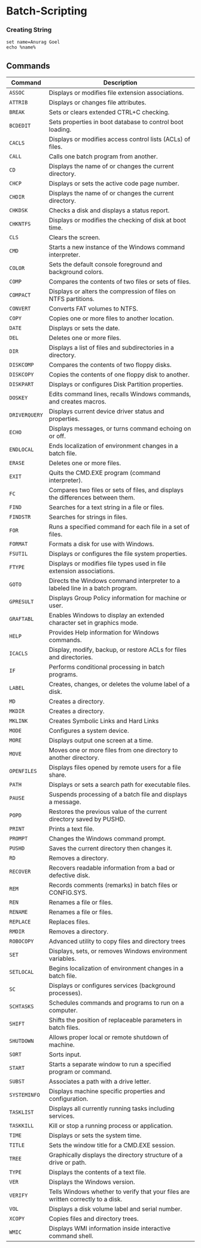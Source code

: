 # Batch-Scripting

### Creating String
```@echo off
set name=Anurag Goel
echo %name%
```


## Commands

| Command       | Description                                                                      |
|---------------|----------------------------------------------------------------------------------|
| `ASSOC`       | Displays or modifies file extension associations.                                |
| `ATTRIB`      | Displays or changes file attributes.                                             |
| `BREAK`       | Sets or clears extended CTRL+C checking.                                         |
| `BCDEDIT`     | Sets properties in boot database to control boot loading.                        |
| `CACLS`       | Displays or modifies access control lists (ACLs) of files.                       |
| `CALL`        | Calls one batch program from another.                                            |
| `CD`          | Displays the name of or changes the current directory.                           |
| `CHCP`        | Displays or sets the active code page number.                                    |
| `CHDIR`       | Displays the name of or changes the current directory.                           |
| `CHKDSK`      | Checks a disk and displays a status report.                                      |
| `CHKNTFS`     | Displays or modifies the checking of disk at boot time.                          |
| `CLS`         | Clears the screen.                                                               |
| `CMD`         | Starts a new instance of the Windows command interpreter.                        |
| `COLOR`       | Sets the default console foreground and background colors.                       |
| `COMP`        | Compares the contents of two files or sets of files.                             |
| `COMPACT`     | Displays or alters the compression of files on NTFS partitions.                  |
| `CONVERT`     | Converts FAT volumes to NTFS.                                                    |
| `COPY`        | Copies one or more files to another location.                                    |
| `DATE`        | Displays or sets the date.                                                       |
| `DEL`         | Deletes one or more files.                                                       |
| `DIR`         | Displays a list of files and subdirectories in a directory.                      |
| `DISKCOMP`    | Compares the contents of two floppy disks.                                       |
| `DISKCOPY`    | Copies the contents of one floppy disk to another.                               |
| `DISKPART`    | Displays or configures Disk Partition properties.                                |
| `DOSKEY`      | Edits command lines, recalls Windows commands, and creates macros.               |
| `DRIVERQUERY` | Displays current device driver status and properties.                            |
| `ECHO`        | Displays messages, or turns command echoing on or off.                           |
| `ENDLOCAL`    | Ends localization of environment changes in a batch file.                        |
| `ERASE`       | Deletes one or more files.                                                       |
| `EXIT`        | Quits the CMD.EXE program (command interpreter).                                 |
| `FC`          | Compares two files or sets of files, and displays the differences between them.  |
| `FIND`        | Searches for a text string in a file or files.                                   |
| `FINDSTR`     | Searches for strings in files.                                                   |
| `FOR`         | Runs a specified command for each file in a set of files.                        |
| `FORMAT`      | Formats a disk for use with Windows.                                             |
| `FSUTIL`      | Displays or configures the file system properties.                               |
| `FTYPE`       | Displays or modifies file types used in file extension associations.             |
| `GOTO`        | Directs the Windows command interpreter to a labeled line in a batch program.    |
| `GPRESULT`    | Displays Group Policy information for machine or user.                           |
| `GRAFTABL`    | Enables Windows to display an extended character set in graphics mode.           |
| `HELP`        | Provides Help information for Windows commands.                                  |
| `ICACLS`      | Display, modify, backup, or restore ACLs for files and directories.              |
| `IF`          | Performs conditional processing in batch programs.                               |
| `LABEL`       | Creates, changes, or deletes the volume label of a disk.                         |
| `MD`          | Creates a directory.                                                             |
| `MKDIR`       | Creates a directory.                                                             |
| `MKLINK`      | Creates Symbolic Links and Hard Links                                            |
| `MODE`        | Configures a system device.                                                      |
| `MORE`        | Displays output one screen at a time.                                            |
| `MOVE`        | Moves one or more files from one directory to another directory.                 |
| `OPENFILES`   | Displays files opened by remote users for a file share.                          |
| `PATH`        | Displays or sets a search path for executable files.                             |
| `PAUSE`       | Suspends processing of a batch file and displays a message.                      |
| `POPD`        | Restores the previous value of the current directory saved by PUSHD.             |
| `PRINT`       | Prints a text file.                                                              |
| `PROMPT`      | Changes the Windows command prompt.                                              |
| `PUSHD`       | Saves the current directory then changes it.                                     |
| `RD`          | Removes a directory.                                                             |
| `RECOVER`     | Recovers readable information from a bad or defective disk.                      |
| `REM`         | Records comments (remarks) in batch files or CONFIG.SYS.                         |
| `REN`         | Renames a file or files.                                                         |
| `RENAME`      | Renames a file or files.                                                         |
| `REPLACE`     | Replaces files.                                                                  |
| `RMDIR`       | Removes a directory.                                                             |
| `ROBOCOPY`    | Advanced utility to copy files and directory trees                               |
| `SET`         | Displays, sets, or removes Windows environment variables.                        |
| `SETLOCAL`    | Begins localization of environment changes in a batch file.                      |
| `SC`          | Displays or configures services (background processes).                          |
| `SCHTASKS`    | Schedules commands and programs to run on a computer.                            |
| `SHIFT`       | Shifts the position of replaceable parameters in batch files.                    |
| `SHUTDOWN`    | Allows proper local or remote shutdown of machine.                               |
| `SORT`        | Sorts input.                                                                     |
| `START`       | Starts a separate window to run a specified program or command.                  |
| `SUBST`       | Associates a path with a drive letter.                                           |
| `SYSTEMINFO`  | Displays machine specific properties and configuration.                          |
| `TASKLIST`    | Displays all currently running tasks including services.                         |
| `TASKKILL`    | Kill or stop a running process or application.                                   |
| `TIME`        | Displays or sets the system time.                                                |
| `TITLE`       | Sets the window title for a CMD.EXE session.                                     |
| `TREE`        | Graphically displays the directory structure of a drive or path.                 |
| `TYPE`        | Displays the contents of a text file.                                            |
| `VER`         | Displays the Windows version.                                                    |
| `VERIFY`      | Tells Windows whether to verify that your files are written correctly to a disk. |
| `VOL`         | Displays a disk volume label and serial number.                                  |
| `XCOPY`       | Copies files and directory trees.                                                |
| `WMIC`        | Displays WMI information inside interactive command shell.                       |
